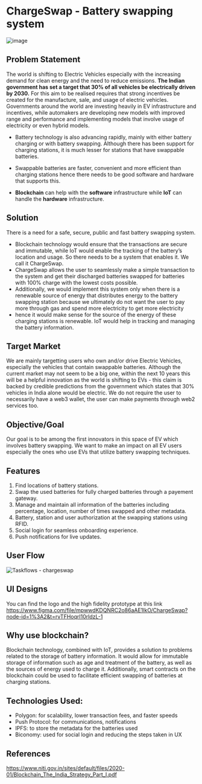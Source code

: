 # ChargeSwap - Battery swapping system

![image](https://user-images.githubusercontent.com/66853318/205450279-5c97efbf-89dd-4c17-a0ca-abf1401d48c6.png)


## Problem Statement
The world is shifting to Electric Vehicles especially with the increasing demand for clean energy and the need to reduce emissions. **The Indian government has set a target that 30% of all vehicles be electrically driven by 2030.** For this aim to be realised requires that strong incentives be created for the manufacture, sale, and usage of electric vehicles. Governments around the world are investing heavily in EV infrastructure and incentives, while automakers are developing new models with improved range and performance and implementing models that involve usage of electricity or even hybrid models. 

- Battery technology is also advancing rapidly, mainly with either battery charging or with battery swapping. Although there has been support for charging stations, it is much lesser for stations that have swappable batteries. 
- Swappable batteries are faster, convenient and more efficient than charging stations hence there needs to be good software and hardware that supports this.

- **Blockchain** can help with the **software** infrastructure while **IoT** can handle the **hardware** infrastructure.

## Solution
There is a need for a safe, secure, public and fast battery swapping system. 

- Blockchain technology would ensure that the transactions are secure and immutable, while IoT would enable the tracking of the battery’s location and usage. So there needs to be a system that enables it. We call it ChargeSwap. 
- ChargeSwap allows the user to seamlessly make a simple transaction to the system and get their discharged batteries swapped for batteries with 100% charge with the lowest costs possible. 
- Additionally, we would implement this system only when there is a renewable source of energy that distributes energy to the battery swapping station because we ultimately do not want the user to pay more through gas and spend more electricity to get more electricity
- hence it would make sense for the source of the energy of these charging stations is renewable. IoT would help in tracking and managing the battery information.

## Target Market
We are mainly targetting users who own and/or drive Electric Vehicles, especially the vehicles that contain swappable batteries.
Although the current market may not seem to be a big one, within the next 10 years this will be a helpful innovation as the world is shifting to EVs - this claim is backed by credible predictions from the government which states that 30% vehicles in India alone would be electric. We do not require the user to necessarily have a web3 wallet, the user can make payments through web2 services too.

## Objective/Goal
Our goal is to be among the first innovators in this space of EV which involves battery swapping. We want to make an impact on all EV users especially the ones who use EVs that utilize battery swapping techniques.

## Features
1. Find locations of battery stations.
2. Swap the used batteries for fully charged batteries through a payement gateway.
3. Manage and maintain all information of the batteries including percentage, location, number of times swapped and other metadata.
4. Battery, station and user authorization at the swapping stations using RFID.
5. Social login for seamless onboarding experience. 
6. Push notifications for live updates.

## User Flow

![Taskflows - chargeswap](https://user-images.githubusercontent.com/66853318/205458589-f55a0723-2861-4962-b295-f8bca4fb97c5.png)


## UI Designs
You can find the logo and the high fidelity prototype at this link https://www.figma.com/file/mpwwdKDQNRC2o86aAE1lkO/ChargeSwap?node-id=1%3A2&t=rvTFHoqrI10rldzL-1


## Why use blockchain?

Blockchain technology, combined with IoT, provides a solution to problems related to the storage of battery information. It would allow for immutable storage of information such as age and treatment of the battery, as well as the sources of energy used to charge it. Additionally, smart contracts on the blockchain could be used to facilitate efficient swapping of batteries at charging stations. 

## Technologies Used:


- Polygon: for scalability, lower transaction fees, and faster speeds
- Push Protocol: for communications, notifications 
- IPFS: to store the metadata for the batteries used
- Biconomy: used for social login and reducing the steps taken in UX

## References
https://www.niti.gov.in/sites/default/files/2020-01/Blockchain_The_India_Strategy_Part_I.pdf


